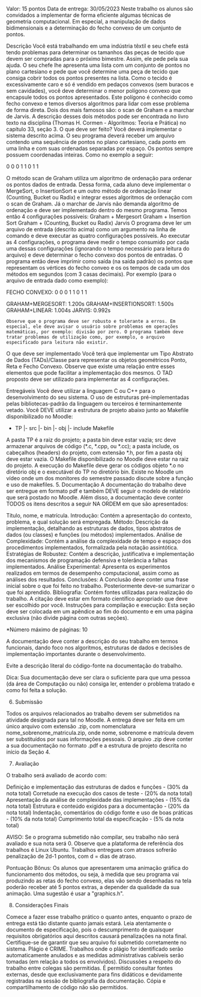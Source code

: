 Valor: 15 pontos
Data de entrega: 30/05/2023
Neste trabalho os alunos são convidados a implementar de forma eficiente algumas técnicas de geometria computacional. Em especial, a manipulação de dados bidimensionais e a determinação do fecho convexo de um conjunto de pontos.

Descrição
Você está trabalhando em uma indústria têxtil e seu chefe está tendo problemas para determinar os tamanhos das peças de tecido que devem ser compradas para o próximo bimestre. Assim, ele pede pela sua ajuda. 
O seu chefe lhe apresenta uma lista com um conjunto de pontos no plano cartesiano e pede que vocẽ determine uma peça de tecido que consiga cobrir todos os pontos presentes na lista. Como o tecido é excessivamente caro e só é vendido em pedaços convexos (sem buracos e sem cavidades), você deve determinar o menor polígono convexo que encapsule todos os pontos apresentados.
Este polígono é conhecido como fecho convexo e temos diversos algoritmos para lidar com esse problema de forma direta. Dois dos mais famosos são: o scan de Graham e a marchar de  Jarvis. A descrição desses dois métodos pode ser encontrada no livro texto na disciplina (Thomas H. Cormen - Algoritmos: Teoria e Prática) no capítulo 33, seção 3. 
O que deve ser feito?
Você deverá implementar o sistema descrito acima. O seu programa deverá receber um arquivo contendo uma sequência de pontos no plano cartesiano, cada ponto em uma linha e com suas ordenadas separadas por espaço. Os pontos sempre possuem coordenadas inteiras. Como no exemplo a seguir:

0 0
0 1
1 0
1 1

O método scan de Graham utiliza um algoritmo de ordenação para ordenar os pontos dados de entrada. Dessa forma, cada aluno deve implementar o MergeSort, o InsertionSort e um outro método de ordenação linear (Counting, Bucket ou Radix) e integrar esses algoritmos de ordenação com o scan de Graham. Já o marchar de Jarvis não demanda algoritmo de ordenação e deve ser implementado dentro do mesmo programa. Temos então 4 configurações possíveis:
Graham + Mergesort
Graham + Insertion Sort
Graham + (Counting, Bucket ou Radix)
Jarvis
O programa deve ler um arquivo de entrada (descrito acima) como um argumento na linha de comando e deve executar as quatro configurações possíveis.
Ao executar as 4 configurações, o programa deve medir o tempo consumido por cada uma dessas configurações (ignorando o tempo necessário para leitura do arquivo) e deve determinar o fecho convexo dos pontos de entradas. O programa então deve imprimir como saída (na saída padrão) os pontos que representam os vértices do fecho conveo e os os tempos de cada um dos métodos em segundos (com 3 casas decimais). Por exemplo (para o arquivo de entrada dado como exemplo):

FECHO CONVEXO:
0 0
0 1
1 0
1 1

GRAHAM+MERGESORT: 1.200s
GRAHAM+INSERTIONSORT: 1.500s
GRAHAM+LINEAR: 1.004s
JARVIS: 0.992s


	Observe que o programa deve ser robusto e tolerante a erros. Em especial, ele deve avisar o usuário sobre problemas em operações matemáticas, por exemplo: divisão por zero. O programa também deve tratar problemas de utilização como, por exemplo, o arquivo especificado para leitura não existir.
 
O que deve ser implementado
	Você terá que implementar um Tipo Abstrato de Dados (TADs)/Classe para representar os objetos geométricos Ponto, Reta e Fecho Convexo. Observe que existe uma relação entre esses elementos que pode facilitar a implementação dos mesmos.  O TAD proposto deve ser utilizado para implementar as 4 configurações.

Entregáveis
Você deve utilizar a linguagem C ou C++ para o desenvolvimento do seu sistema. O uso de estruturas pré-implementadas pelas bibliotecas-padrão da linguagem ou terceiros é  terminantemente vetado. 
Você DEVE utilizar a estrutura de projeto abaixo junto ao Makefile disponibilizado no Moodle:
 - TP
        |- src
        |- bin
        |- obj
        |- include
        Makefile

A pasta TP é a raiz do projeto; a pasta bin deve estar vazia; src deve armazenar arquivos de código (*.c, *.cpp, ou *.cc); a pasta include, os cabeçalhos (headers) do projeto, com extensão *.h, por fim a pasta obj deve estar vazia. O Makefile disponibilizado no Moodle deve estar na raiz do projeto. A execução do Makefile deve gerar os códigos objeto *.o no diretório obj e o executável do TP no diretório bin.
Existe no Moodle um vídeo onde um dos monitores do semestre passado discute sobre a função e uso de makefiles.
5. Documentação
A documentação do trabalho deve ser entregue em formato pdf e também DEVE seguir o modelo de relatório que será postado no Moodle. Além disso, a documentação deve conter TODOS os itens descritos a seguir NA ORDEM em que são apresentados:

Título, nome, e matrícula.
Introdução: Contém a apresentação do contexto, problema, e qual solução será empregada.
Método: Descrição da implementação, detalhando as estruturas de dados, tipos abstratos de dados (ou classes) e funções (ou métodos) implementados.
Análise de Complexidade: Contém a análise da complexidade de tempo e espaço dos procedimentos implementados, formalizada pela notação assintótica.
Estratégias de Robustez: Contém a descrição, justificativa e implementação dos mecanismos de programação defensiva e tolerância a falhas implementados.
Análise Experimental: Apresenta os experimentos realizados em termos de desempenho computacional, assim como as análises dos resultados.
Conclusões: A Conclusão deve conter uma frase inicial sobre o que foi feito no trabalho. Posteriormente deve-se sumarizar o que foi aprendido. 
Bibliografia: Contém fontes utilizadas para realização do trabalho. A citação deve estar em formato científico apropriado que deve ser escolhido por você.
Instruções para compilação e execução: Esta seção deve ser colocada em um apêndice ao fim do documento e em uma página exclusiva (não divide página com outras seções).

*Número máximo de páginas: 10

A documentação deve conter a descrição do seu trabalho em termos funcionais, dando foco nos algoritmos, estruturas de dados e decisões de implementação importantes durante o  desenvolvimento.
 
Evite a descrição literal do código-fonte na documentação do trabalho. 

Dica: Sua documentação deve ser clara o suficiente para que uma pessoa (da área de Computação ou não) consiga ler, entender o problema tratado e como foi feita a solução. 

6. Submissão

Todos os arquivos relacionados ao trabalho devem ser submetidos na atividade designada para tal no Moodle. A entrega deve ser feita em um único arquivo com extensão .zip, com nomenclatura nome_sobrenome_matricula.zip, onde nome, sobrenome e matrícula devem ser substituídos por suas informações pessoais. O arquivo .zip deve conter a sua documentação no formato .pdf e a estrutura de projeto descrita no início da Seção 4.

7. Avaliação

O trabalho será avaliado de acordo com:

Definição e implementação das estruturas de dados e funções - (30% da nota total)
Corretude na execução dos casos de teste - (20% da nota total)
Apresentação da análise de complexidade das implementações - (15% da nota total)
Estrutura e conteúdo exigidos para a documentação - (20% da nota total)
Indentação, comentários do código fonte e uso de boas práticas - (10% da nota total)
Cumprimento total da especificação - (5% da nota total)

AVISO: Se o programa submetido não compilar, seu trabalho não será avaliado e sua nota será 0. Observe que a plataforma de referência dos trabalhos é Linux Ubuntu. Trabalhos entregues com atrasos sofrerão penalização de 2d-1 pontos, com d = dias de atraso.

Pontuação Bônus: Os alunos que apresentarem uma animação gráfica do funcionamento dos métodos, ou seja, à medida que seu programa vai produzindo as retas do fecho convexo, elas vão sendo desenhadas na tela poderão receber até 5 pontos extras, a depender da qualidade da sua animação. Uma sugestão é usar a "graphics.h".

8. Considerações Finais

Comece a fazer esse trabalho prático o quanto antes, enquanto o prazo de entrega está tão distante quanto jamais estará. 
Leia atentamente o documento de especificação, pois o descumprimento de quaisquer requisitos obrigatórios aqui descritos causará penalizações na nota final.
Certifique-se de garantir que seu arquivo foi submetido corretamente no sistema.
Plágio é CRIME. Trabalhos onde o plágio for identificado serão automaticamente anulados e as medidas administrativas cabíveis serão tomadas (em relação a todos os envolvidos). Discussões a respeito do trabalho entre colegas são permitidas. É permitido consultar fontes externas, desde que exclusivamente para fins didáticos e devidamente registradas na sessão de bibliografia da documentação. Cópia e compartilhamento de código não são permitidos.